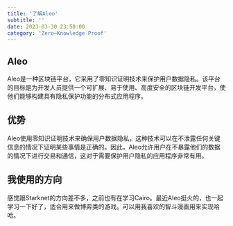 ```yaml
---
title: '了解Aleo'
subtitle: ''
date: 2023-03-30 23:50:00
category: 'Zero—Knowledge Proof'
---
```


## Aleo

Aleo是一种区块链平台，它采用了零知识证明技术来保护用户数据隐私。该平台的目标是为开发人员提供一个可扩展、易于使用、高度安全的区块链开发平台，使他们能够构建具有隐私保护功能的分布式应用程序。

## 优势

Aleo使用零知识证明技术来确保用户数据隐私，这种技术可以在不泄露任何关键信息的情况下证明某些事情是正确的。因此，Aleo允许用户在不暴露他们的数据的情况下进行交易和通信，这对于需要保护用户隐私的应用程序非常有用。

## 我使用的方向

感觉跟Starknet的方向差不多，之前也有在学习Cairo。最近Aleo挺火的，也一起学习一下好了，适合用来做博弈类的游戏。可以用我喜欢的智斗漫画用来实现哈哈。
